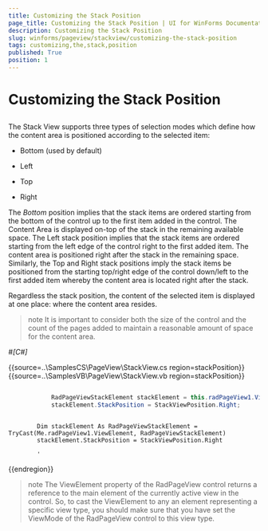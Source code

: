 ```yaml
---
title: Customizing the Stack Position
page_title: Customizing the Stack Position | UI for WinForms Documentation
description: Customizing the Stack Position
slug: winforms/pageview/stackview/customizing-the-stack-position
tags: customizing,the,stack,position
published: True
position: 1
---
```


# Customizing the Stack Position



## 

The Stack View supports three types of selection modes which define how the content area is positioned according to the selected item:

* Bottom (used by default)

* Left

* Top

* Right

The *Bottom* position implies that the stack items are ordered starting from the
        bottom of the control up to the first item added in the control. The Content Area is displayed on-top of the stack
        in the remaining available space. The Left stack position implies that the stack items are ordered starting from the
        left edge of the control right to the first added item. The content area is positioned right after the stack in the
        remaining space. Similarly, the Top and Right stack positions imply the stack items be positioned from the starting
        top/right edge of the control down/left to the first added item whereby the content area is located right after the stack.

Regardless the stack position, the content of the selected item is displayed at one place: where the content area resides.

>note It is important to consider both the size of the control and the count of the pages added to maintain a reasonable amount of space for the content area.
>
#_[C#]_

	



{{source=..\SamplesCS\PageView\StackView.cs region=stackPosition}} 
{{source=..\SamplesVB\PageView\StackView.vb region=stackPosition}} 

````C#

            RadPageViewStackElement stackElement = this.radPageView1.ViewElement as RadPageViewStackElement;
            stackElement.StackPosition = StackViewPosition.Right;
````
````VB.NET

        Dim stackElement As RadPageViewStackElement = TryCast(Me.radPageView1.ViewElement, RadPageViewStackElement)
        stackElement.StackPosition = StackViewPosition.Right

        '
````

{{endregion}} 




>note The ViewElement property of the RadPageView control returns a reference to the main element of the currently active view in the control.
          So, to cast the ViewElement to any an element representing a specific view type, you should make sure that you have set the ViewMode of the
          RadPageView control to this view type.
>

